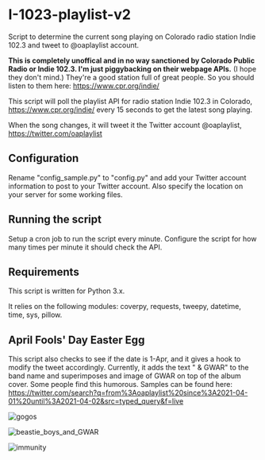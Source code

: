 # I-1023-playlist-v2
Script to determine the current song playing on Colorado radio station Indie 102.3 and tweet to @oaplaylist account.

**This is completely unoffical and in no way sanctioned by Colorado Public Radio or Indie 102.3. I'm just piggybacking on their webpage APIs.** (I hope they don't mind.) They're a good station full of great people. So you should listen to them here: https://www.cpr.org/indie/

This script will poll the playlist API for radio station Indie 102.3 in Colorado, https://www.cpr.org/indie/ every 15 seconds to get the latest song playing. 

When the song changes, it will tweet it the Twitter account @oaplaylist, https://twitter.com/oaplaylist

## Configuration
Rename "config_sample.py" to "config.py" and add your Twitter account information to post to your Twitter account. Also specify the location on your server for some working files.

## Running the script

Setup a cron job to run the script every minute. Configure the script for how many times per minute it should check the API.

## Requirements
This script is written for Python 3.x. 

It relies on the following modules: coverpy, requests, tweepy, datetime, time, sys, pillow.

## April Fools' Day Easter Egg
This script also checks to see if the date is 1-Apr, and it gives a hook to modify the tweet accordingly. Currently, it adds the text " & GWAR" to the band name and superimposes and image of GWAR on top of the album cover. Some people find this humorous. Samples can be found here: https://twitter.com/search?q=from%3Aoaplaylist%20since%3A2021-04-01%20until%3A2021-04-02&src=typed_query&f=live

![gogos](https://user-images.githubusercontent.com/11652957/134274102-d402207e-e924-48de-9905-81c049cf9f17.png)

![beastie_boys_and_GWAR](https://user-images.githubusercontent.com/11652957/180614683-923f5af7-8d1d-4ed1-8204-47c815b6b50f.png)

![immunity](https://user-images.githubusercontent.com/11652957/134274134-855a803d-0b7e-40b5-90ef-302660feb6bb.png)
